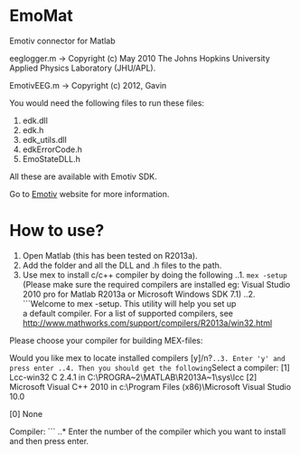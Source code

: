 EmoMat
======

Emotiv connector for Matlab

eeglogger.m -> Copyright (c) May 2010 The Johns Hopkins University Applied Physics Laboratory (JHU/APL).

EmotivEEG.m -> Copyright (c) 2012, Gavin

You would need the following files to run these files:

1. edk.dll
2. edk.h
3. edk_utils.dll
4. edkErrorCode.h
5. EmoStateDLL.h

All these are available with Emotiv SDK.

Go to [Emotiv](http://www.emotiv.com) website for more information.


How to use?
===========

1. Open Matlab (this has been tested on R2013a).
2. Add the folder and all the DLL and .h files to the path.
3. Use mex to install c/c++ compiler by doing the following
..1. `mex -setup` (Please make sure the required compilers are installed eg: Visual Studio 2010 pro for Matlab R2013a or Microsoft Windows SDK 7.1)
..2. ```Welcome to mex -setup.  This utility will help you set up  
a default compiler.  For a list of supported compilers, see  
http://www.mathworks.com/support/compilers/R2013a/win32.html 
 
Please choose your compiler for building MEX-files: 
 
Would you like mex to locate installed compilers [y]/n?```
..3. Enter 'y' and press enter
..4. Then you should get the following ```Select a compiler: 
[1] Lcc-win32 C 2.4.1 in C:\PROGRA~2\MATLAB\R2013A~1\sys\lcc 
[2] Microsoft Visual C++ 2010 in c:\Program Files (x86)\Microsoft Visual Studio 10.0 
 
[0] None 
 
Compiler: ```
..* Enter the number of the compiler which you want to install and then press enter.
